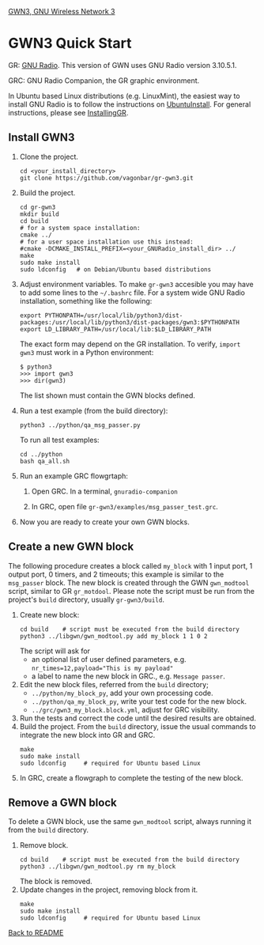 [GWN3, GNU Wireless Network 3](https://github.com/vagonbar/gr-gwn3)

# GWN3 Quick Start
GR: [GNU Radio](https://www.gnuradio.org/). This version of GWN uses GNU Radio version 3.10.5.1.

GRC: GNU Radio Companion, the GR graphic environment.

In Ubuntu based Linux distributions (e.g. LinuxMint), the easiest way to install GNU Radio is to follow the instructions on [UbuntuInstall](https://wiki.gnuradio.org/index.php/UbuntuInstall). For general instructions, please see [InstallingGR](https://wiki.gnuradio.org/index.php/InstallingGR).

## Install GWN3
1. Clone the project.
    ```
    cd <your_install_directory>
    git clone https://github.com/vagonbar/gr-gwn3.git  
    ```
2. Build the project.
    ```
    cd gr-gwn3
    mkdir build  
    cd build  
    # for a system space installation:
    cmake ../  
    # for a user space installation use this instead:
    #cmake -DCMAKE_INSTALL_PREFIX=<your_GNURadio_install_dir> ../
    make
    sudo make install  
    sudo ldconfig   # on Debian/Ubuntu based distributions
    ```
3. Adjust environment variables.
    To make `gr-gwn3` accesible you may have to add some lines to the `~/.bashrc` file. For a system wide GNU Radio installation, something like the following:
    ```
    export PYTHONPATH=/usr/local/lib/python3/dist-packages:/usr/local/lib/python3/dist-packages/gwn3:$PYTHONPATH
    export LD_LIBRARY_PATH=/usr/local/lib:$LD_LIBRARY_PATH
    ```
    The exact form may depend on the GR installation. To verify, `import gwn3` must work in a Python environment:
    ```
    $ python3
    >>> import gwn3
    >>> dir(gwn3)
    ```
    The list shown must contain the GWN blocks defined.
4. Run a test example (from the build directory):
    ```
    python3 ../python/qa_msg_passer.py 
    ```
    To run all test examples:
    ```
    cd ../python
    bash qa_all.sh 
    ```
5. Run an example GRC flowgrtaph:

    1. Open GRC. In a terminal,
        ```gnuradio-companion```

    2. In GRC, open file `gr-gwn3/examples/msg_passer_test.grc`.

6. Now you are ready to create your own GWN blocks.


## Create a new GWN block

The following procedure creates a block called `my_block` with 1 input port, 1 output port, 0 timers, and 2 timeouts; this example is similar to the `msg_passer` block. The new block is created through the GWN `gwn_modtool` script, similar to GR `gr_motdool`. Please note the script must be run from the project's `build` directory, usually `gr-gwn3/build`.

1. Create new block:
    ```
    cd build    # script must be executed from the build directory
    python3 ../libgwn/gwn_modtool.py add my_block 1 1 0 2
    ```
    The script will ask for
    -   an optional list of user defined parameters, e.g. `nr_times=12,payload="This is my payload"`
    -   a label to name the new block in GRC., e.g. `Message passer`.
2. Edit the new block files, referred from the `build` directory;
    -   `../python/my_block_py`, add your own processing code.
    -   `../python/qa_my_block_py`, write your test code for the new block.
    -   `../grc/gwn3_my_block.block.yml`, adjust for GRC visibility.
3. Run the tests and correct the code until the desired results are obtained.
4. Build the project. From the `build` directory, issue the usual commands to integrate the new block into GR and GRC.
    ```
    make
    sudo make install
    sudo ldconfig     # required for Ubuntu based Linux
    ```
5. In GRC, create a flowgraph to complete the testing of the new block.
    
## Remove a GWN block
To delete a GWN block, use the same `gwn_modtool` script, always running it from the `build` directory.

1. Remove block.
    ```
    cd build    # script must be executed from the build directory
    python3 ../libgwn/gwn_modtool.py rm my_block
    ```
    The block is removed.
2. Update changes in the project, removing block from it.
    ```
    make
    sudo make install
    sudo ldconfig     # required for Ubuntu based Linux
    ```
    
[Back to README](../../README.md)

